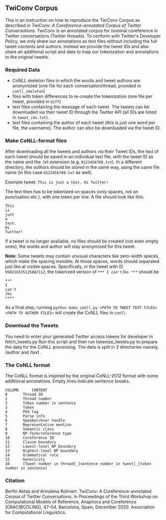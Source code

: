 ## TwiConv Corpus

This is an instruction on how to reproduce the TwiConv Corpus as described in _TwiConv: A Coreference-annotated Corpus of Twitter Conversations_. TwiConv is an annotated corpus for nominal coreference in Twitter conversations (Twitter threads). To conform with Twitter's Developer Policy, we only share our annotations as text files without including the full tweet contents and authors. Instead we provide the tweet IDs and also share an additional script and data to map our tokenization and annotations to the original tweets.

### Required Data
- CoNLL skeleton files in which the words and tweet authors are anonymized (one file for each conversation/thread, provided in ``conll_skeleton``)
- files with token differences to re-create the tokenization (one file per tweet, provided in ``diff``)
- text files containing the message of each tweet. The tweets can be downloaded via their tweet ID through the Twitter API (all IDs are listed in ``tweet_ids.txt``).
- text files containing the author of each tweet (this is just one word per file, the username). The author can also be downloaded via the tweet ID.

### Make CoNLL-format files

After downloading all the tweets and authors via their Tweet IDs, the text of each tweet should be saved in an individual text file, with the tweet ID as the name and the .txt extension (e.g. ``0123456789.txt``). In a different directory, the authors should be stored in the same way, using the same file name (in this case ``0123456789.txt`` as well).

 Example tweet: ``This is just a test. Hi Twitter!``

The text then has to be tokenized on spaces (only spaces, not on punctuation etc.), with one token per line. A file should look like this:

 ```
 This
 is
 just
 a
 test.
 Hi
 Twitter!
 ```

If a tweet is no longer available, no files should be created (not even empty ones); the words and author will stay anonymized for this tweet.

**Note:** Some tweets may contain unusual characters like zero-width spaces, which make the spacing invisible. At those spaces, words should separated just like at visible spaces.
Specifically, in the tweet with ID ``950216535125082112``, the tokenized version of ``*** I can'tJks ***`` should be

```
***
I
can't
Jks
****
```

As a final step, running ``python make_conll.py <PATH TO TWEET TEXT FILES> <PATH TO AUTHOR FILES>`` will create the CoNLL files in ``conll``.

### Download the Tweets

You need to enter your generated Twitter access tokens for developer in fetch_tweets.py
Run this script and then run tokenize_tweets.py to prepare the data for the CoNLL processing.
The data is split in 2 directories namely, /author and /text .
### The CoNLL format

The CoNLL format is inspired by the original CoNLL-2012 format with some additional annotations.
Empty lines indicate sentence breaks.

```
COLUMN 		CONTENT
0 		Thread ID
1 		Thread number
2 		Token number in sentence
3 		Token
4 		POS tag
5 		Parse info
6 		Speaker/User handle
7 		Representative mention
8 		Semantic class
9 		NP form/reference type
10		Coreference ID
11		Clause boundary
12		Lowest-level NP boundary
13		Highest-level NP boundary
14		Grammatical role
15		Genericity
16		[Tweet number in thread]_[sentence number in tweet]_[token number in sentence]
```

### Citation

Berfin Aktaş and Annalena Kohnert. TwiConv: A Coreference-annotated Corpus of Twitter Conversations. In Proceedings of the Third Workshop on Computational Models of Reference, Anaphora and Coreference (CRAC@COLING), 47–54. Barcelona, Spain, December 2020. Association for Computational Linguistics.
